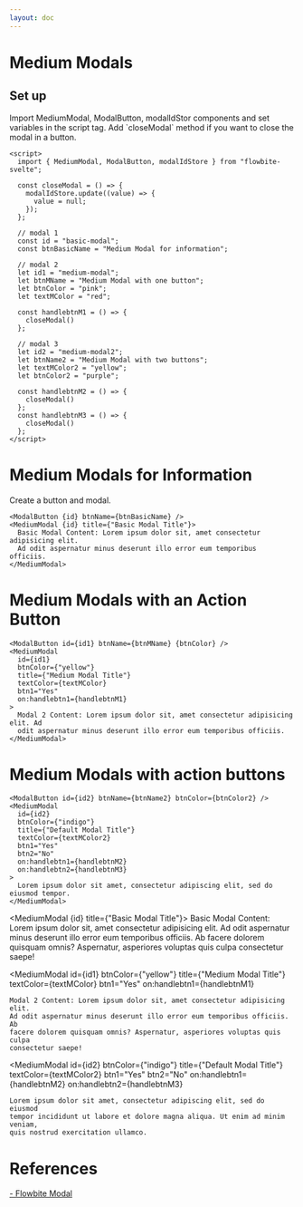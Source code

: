 ```yaml
---
layout: doc
---
```


<script>
  import { MediumModal, ModalButton, modalIdStore }from '$lib/index';

  const closeModal = () => {
    modalIdStore.update((value) => {
      value = null;
    });
  };

  // modal 1
  const id = "basic-modal";
  const btnBasicName = "Medium Modal for information";

  // modal 2
  let id1 = "medium-modal";
  let btnMName = "Medium Modal with one button";
  let btnColor = "pink";
  let textMColor = "red";

  const handlebtnM1 = () => {
    closeModal()
  };

  // modal 3
  let id2 = "medium-modal2";
  let btnName2 = "Medium Modal with two buttons";
  let textMColor2 = "yellow";
  let btnColor2 = "purple";

  const handlebtnM2 = () => {
    closeModal()
  };
  const handlebtnM3 = () => {
    closeModal()
  };
</script>


<h1 class="text-3xl w-full dark:text-white py-8">Medium Modals</h1>

<h2 class="text-2xl w-full dark:text-white py-8">Set up</h2>

<p class="dark:text-white py-4">Import MediumModal, ModalButton, modalIdStor components and set variables in the script tag. Add `closeModal` method if you want to close the modal in a button.</p>

```svelte
<script>
  import { MediumModal, ModalButton, modalIdStore } from "flowbite-svelte";

  const closeModal = () => {
    modalIdStore.update((value) => {
      value = null;
    });
  };

  // modal 1
  const id = "basic-modal";
  const btnBasicName = "Medium Modal for information";

  // modal 2
  let id1 = "medium-modal";
  let btnMName = "Medium Modal with one button";
  let btnColor = "pink";
  let textMColor = "red";

  const handlebtnM1 = () => {
    closeModal()
  };

  // modal 3
  let id2 = "medium-modal2";
  let btnName2 = "Medium Modal with two buttons";
  let textMColor2 = "yellow";
  let btnColor2 = "purple";

  const handlebtnM2 = () => {
    closeModal()
  };
  const handlebtnM3 = () => {
    closeModal()
  };
</script>
```

<h1 class="text-3xl w-full dark:text-white py-8">Medium Modals for Information</h1>

<div class="container flex flex-wrap justify-center rounded-xl my-4 mx-auto bg-gradient-to-r bg-white dark:bg-gray-900 border border-gray-200 dark:border-gray-700 p-2 sm:p-6">
  <ModalButton {id} btnName={btnBasicName} />
</div>

<p class="dark:text-white py-4"> Create a button and modal.</p>

```svelte
<ModalButton {id} btnName={btnBasicName} />
<MediumModal {id} title={"Basic Modal Title"}>
  Basic Modal Content: Lorem ipsum dolor sit, amet consectetur adipisicing elit.
  Ad odit aspernatur minus deserunt illo error eum temporibus officiis. 
</MediumModal>
```

<h1 class="text-3xl w-full dark:text-white py-8">Medium Modals with an Action Button</h1>

<div class="container flex flex-wrap justify-center rounded-xl my-4 mx-auto bg-gradient-to-r bg-white dark:bg-gray-900 border border-gray-200 dark:border-gray-700 p-2 sm:p-6">
  <ModalButton id={id1} btnName={btnMName} {btnColor} />
</div>

```svelte
<ModalButton id={id1} btnName={btnMName} {btnColor} />
<MediumModal
  id={id1}
  btnColor={"yellow"}
  title={"Medium Modal Title"}
  textColor={textMColor}
  btn1="Yes"
  on:handlebtn1={handlebtnM1}
>
  Modal 2 Content: Lorem ipsum dolor sit, amet consectetur adipisicing elit. Ad
  odit aspernatur minus deserunt illo error eum temporibus officiis. 
</MediumModal>
```

<h1 class="text-3xl w-full dark:text-white py-8">Medium Modals with action buttons</h1>

<div class="container flex flex-wrap justify-center rounded-xl my-4 mx-auto bg-gradient-to-r bg-white dark:bg-gray-900 border border-gray-200 dark:border-gray-700 p-2 sm:p-6">
  <ModalButton id={id2} btnName={btnName2} btnColor={btnColor2} />
</div>

```svelte
<ModalButton id={id2} btnName={btnName2} btnColor={btnColor2} />
<MediumModal
  id={id2}
  btnColor={"indigo"}
  title={"Default Modal Title"}
  textColor={textMColor2}
  btn1="Yes"
  btn2="No"
  on:handlebtn1={handlebtnM2}
  on:handlebtn2={handlebtnM3}
>
  Lorem ipsum dolor sit amet, consectetur adipiscing elit, sed do eiusmod tempor.
</MediumModal>
```

  <MediumModal {id} title={"Basic Modal Title"}>
    Basic Modal Content: Lorem ipsum dolor sit, amet consectetur adipisicing
    elit. Ad odit aspernatur minus deserunt illo error eum temporibus officiis.
    Ab facere dolorem quisquam omnis? Aspernatur, asperiores voluptas quis culpa
    consectetur saepe!
  </MediumModal>

  <MediumModal
    id={id1}
    btnColor={"yellow"}
    title={"Medium Modal Title"}
    textColor={textMColor}
    btn1="Yes"
    on:handlebtn1={handlebtnM1}
  >
    Modal 2 Content: Lorem ipsum dolor sit, amet consectetur adipisicing elit.
    Ad odit aspernatur minus deserunt illo error eum temporibus officiis. Ab
    facere dolorem quisquam omnis? Aspernatur, asperiores voluptas quis culpa
    consectetur saepe!
  </MediumModal>

  <MediumModal
    id={id2}
    btnColor={"indigo"}
    title={"Default Modal Title"}
    textColor={textMColor2}
    btn1="Yes"
    btn2="No"
    on:handlebtn1={handlebtnM2}
    on:handlebtn2={handlebtnM3}
  >
    Lorem ipsum dolor sit amet, consectetur adipiscing elit, sed do eiusmod
    tempor incididunt ut labore et dolore magna aliqua. Ut enim ad minim veniam,
    quis nostrud exercitation ullamco.
  </MediumModal>

<h1 class="text-3xl w-full dark:text-white py-8">References</h1>

<p class="dark:text-white text-base"><a href="https://flowbite.com/docs/components/modal/" target="_blank" class="text-blue-600 hover:underline dark:text-blue-500">- Flowbite Modal</a></p>
